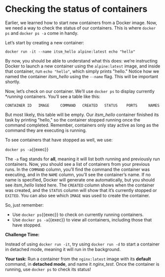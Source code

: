 # Checking the status of containers

Earlier, we learned how to start new containers from a Docker image. Now, we need a way to check the status of our containers. This is where `docker ps` and `docker ps -a` come in handy.

Let’s start by creating a new container:

`docker run -it --name itsm_hello alpine:latest echo "hello"`

By now, you should be able to understand what this does: we’re instructing Docker to launch a new container using the `alpine:latest` image, and inside that container, run `echo "hello"`, which simply prints "hello." Notice how we named the container *itsm_hello* using the `--name` flag. This will be important shortly.

Now, let’s check on our container. We’ll use `docker ps` to display currently **running* containers. You’ll see a table like this:

`CONTAINER ID   IMAGE     COMMAND   CREATED   STATUS    PORTS     NAMES`

But most likely, this table will be empty. Our *itsm_hello* container finished its task by printing "hello," so the container stopped running once the command completed. Remember, containers only stay active as long as the command they are executing is running.

To see containers that have stopped as well, we use:

`docker ps -a`{{exec}}

The `-a` flag stands for **all**, meaning it will list both running and previously run containers. Now, you should see a list of containers from your previous runs. In the `COMMAND` column, you’ll find the command the container was executing, and in the `NAME` column, you’ll see the container’s name. If no name is specified, Docker will generate one automatically, but you should see *itsm_hello* listed here. The `CREATED` column shows when the container was created, and the `STATUS` column will show that it’s currently stopped or `EXITED`. You can also see which `IMAGE` was used to create the container.

So, just remember:

* Use `docker ps`{{exec}} to check on currently running containers.
* Use `docker ps -a`{{exec}} to view all containers, including those that have stopped.

**Challenge Time:** 

Instead of using `docker run -it`, try using `docker run -d` to start a container in detached mode, meaning it will run in the background.

**Your task:**
Run a container from the `nginx:latest` image with its **default** command, in **detached mode**, and name it *nginx_test*. Once the container is running, use `docker ps` to check its status!